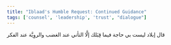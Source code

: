 ```yaml
---
title: "Iblaad's Humble Request: Continued Guidance"
tags: ['counsel', 'leadership', 'trust', "dialogue"]
---
```


 قال إبلاد ليست بي حاجة فيما قِبَلك إلَّا التأني عند الغضب والروِيَّة عند الفكر
